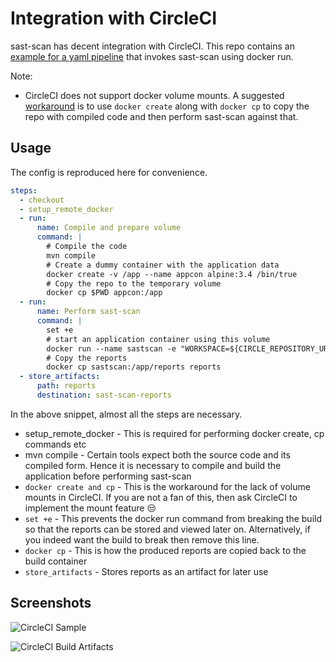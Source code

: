 # Integration with CircleCI

sast-scan has decent integration with CircleCI. This repo contains an [example for a yaml pipeline](https://github.com/ShiftLeftSecurity/WebGoat/blob/develop/.circleci/config.yml) that invokes sast-scan using docker run.

Note:

- CircleCI does not support docker volume mounts. A suggested [workaround](https://circleci.com/docs/2.0/building-docker-images/#mounting-folders) is to use `docker create` along with `docker cp` to copy the repo with compiled code and then perform sast-scan against that.

## Usage

The config is reproduced here for convenience.

```yaml
steps:
  - checkout
  - setup_remote_docker
  - run:
      name: Compile and prepare volume
      command: |
        # Compile the code
        mvn compile
        # Create a dummy container with the application data
        docker create -v /app --name appcon alpine:3.4 /bin/true
        # Copy the repo to the temporary volume
        docker cp $PWD appcon:/app
  - run:
      name: Perform sast-scan
      command: |
        set +e
        # start an application container using this volume
        docker run --name sastscan -e "WORKSPACE=${CIRCLE_REPOSITORY_URL}" --volumes-from appcon shiftleft/sast-scan scan --src /app --out_dir /app/reports
        # Copy the reports
        docker cp sastscan:/app/reports reports
  - store_artifacts:
      path: reports
      destination: sast-scan-reports
```

In the above snippet, almost all the steps are necessary.

- setup_remote_docker - This is required for performing docker create, cp commands etc
- mvn compile - Certain tools expect both the source code and its compiled form. Hence it is necessary to compile and build the application before performing sast-scan
- `docker create and cp` - This is the workaround for the lack of volume mounts in CircleCI. If you are not a fan of this, then ask CircleCI to implement the mount feature 😒
- `set +e` - This prevents the docker run command from breaking the build so that the reports can be stored and viewed later on. Alternatively, if you indeed want the build to break then remove this line.
- `docker cp` - This is how the produced reports are copied back to the build container
- `store_artifacts` - Stores reports as an artifact for later use

## Screenshots

![CircleCI Sample](circleci-sample.png)

![CircleCI Build Artifacts](circleci-artifacts.png)
